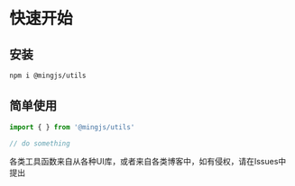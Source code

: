 # 快速开始

## 安装

```bash
npm i @mingjs/utils
```


## 简单使用

``` ts
import { } from '@mingjs/utils'

// do something
```

各类工具函数来自从各种UI库，或者来自各类博客中，如有侵权，请在Issues中提出
